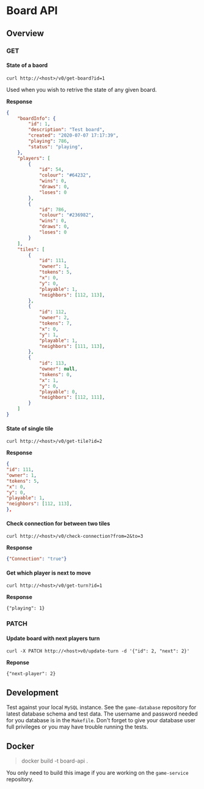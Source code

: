# Board API

## Overview

### GET

#### State of a baord

`curl http://<host>/v0/get-board?id=1`

Used when you wish to retrive the state of any given board.

**Response**

``` json
{
    "boardInfo": {
        "id": 1,
        "description": "Test board",
        "created": "2020-07-07 17:17:39",
        "playing": 786,
        "status": "playing",
    },
    "players": [
        {
            "id": 54,
            "colour": "#64232",
            "wins": 0,
            "draws": 0,
            "loses": 0
        },
        {
            "id": 786,
            "colour": "#236982",
            "wins": 0,
            "draws": 0,
            "loses": 0
        }
    ],
    "tiles": [
        {
            "id": 111,
            "owner": 1,
            "tokens": 5,
            "x": 0, 
            "y": 0,
            "playable": 1,
            "neighbors": [112, 113],
        },
        {
            "id": 112,
            "owner": 2,
            "tokens": 7,
            "x": 0,
            "y": 1,
            "playable": 1,
            "neighbors": [111, 113],
        },
        {
            "id": 113,
            "owner": null,
            "tokens": 0,
            "x": 1,
            "y": 0,
            "playable": 0,
            "neighbors": [112, 111],
        }
    ]
}
```

#### State of single tile

`curl http://<host>/v0/get-tile?id=2`

**Response**

```json
{
"id": 111,
"owner": 1,
"tokens": 5,
"x": 0,
"y": 0,
"playable": 1,
"neighbors": [112, 113],
},
```


#### Check connection for between two tiles

`curl http://<host>/v0/check-connection?from=2&to=3`

**Response**

```json
{"Connection": "true"}
```

#### Get which player is next to move

`curl http://<host>/v0/get-turn?id=1`

**Response**

`{"playing": 1}`

### PATCH

#### Update board with next players turn

`curl -X PATCH http://<host>v0/update-turn -d '{"id": 2, "next": 2}'`

**Reponse**

`{"next-player": 2}`

## Development

Test against your local `MySQL` instance. See the `game-database` repository
for latest database schema and test data. The username and password needed for
you database is in the `Makefile`. Don't forget to give your database user full
privileges or you may have trouble running the tests.

## Docker

> docker build -t board-api .

You only need to build this image if you are working on the `game-service`
repository.
